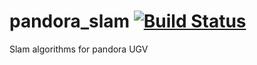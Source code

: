 pandora_slam [![Build Status](http://jenkins.pandora.ee.auth.gr/buildStatus/icon?job=test_pandora_slam/hydro-devel)](http://jenkins.pandora.ee.auth.gr/job/test_pandora_slam/branch/hydro-devel/)
============

Slam algorithms for pandora UGV
